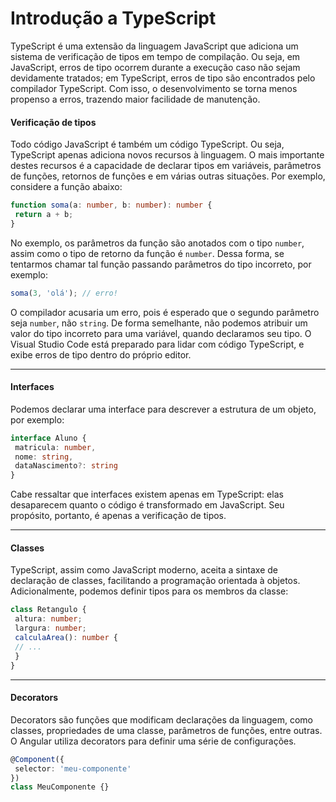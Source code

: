 # Introdução a TypeScript

TypeScript é uma extensão da linguagem JavaScript que adiciona um sistema de verificação de tipos em tempo de compilação. Ou seja, em JavaScript, erros de tipo ocorrem durante a execução caso não sejam devidamente tratados; em TypeScript, erros de tipo são encontrados pelo compilador TypeScript. Com isso, o desenvolvimento se torna menos propenso a erros, trazendo maior facilidade de manutenção.

#### Verificação de tipos

Todo código JavaScript é também um código TypeScript. Ou seja, TypeScript apenas adiciona novos recursos à linguagem. O mais importante destes recursos é a capacidade de declarar tipos em variáveis, parâmetros de funções, retornos de funções e em várias outras situações. Por exemplo, considere a função abaixo:

```typescript
function soma(a: number, b: number): number {
 return a + b;
}
```

No exemplo, os parâmetros da função são anotados com o tipo `number`, assim como o tipo de retorno da função é `number`. Dessa forma, se tentarmos chamar tal função passando parâmetros do tipo incorreto, por exemplo:

```typescript
soma(3, 'olá'); // erro!
```

O compilador acusaria um erro, pois é esperado que o segundo parâmetro seja `number`, não `string`. De forma semelhante, não podemos atribuir um valor do tipo incorreto para uma variável, quando declaramos seu tipo. O Visual Studio Code está preparado para lidar com código TypeScript, e exibe erros de tipo dentro do próprio editor.

---

#### Interfaces

Podemos declarar uma interface para descrever a estrutura de um objeto, por exemplo:

```typescript
interface Aluno {
 matricula: number,
 nome: string,
 dataNascimento?: string
}
```

Cabe ressaltar que interfaces existem apenas em TypeScript: elas desaparecem quanto o código é transformado em JavaScript. Seu propósito, portanto, é apenas a verificação de tipos.

---

#### Classes

TypeScript, assim como JavaScript moderno, aceita a sintaxe de declaração de classes, facilitando a programação orientada à objetos. Adicionalmente, podemos definir tipos para os membros da classe:

```typescript
class Retangulo {
 altura: number;
 largura: number;
 calculaArea(): number {
 // ...
 }
}
```

---

#### Decorators

Decorators são funções que modificam declarações da linguagem, como classes, propriedades de uma classe, parâmetros de funções, entre outras. O Angular utiliza decorators para definir uma série de configurações. 

```typescript
@Component({
 selector: 'meu-componente'
})
class MeuComponente {}
```
